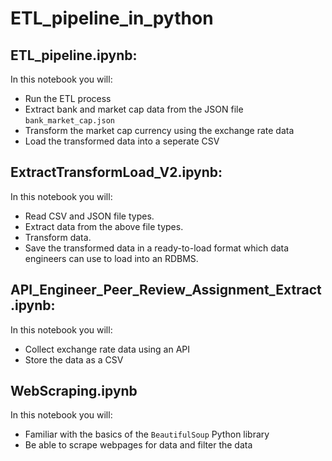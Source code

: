 # ETL_pipeline_in_python

## ETL_pipeline.ipynb:

In this notebook you will:

*   Run the ETL process
*   Extract bank and market cap data from the JSON file `bank_market_cap.json`
*   Transform the market cap currency using the exchange rate data
*   Load the transformed data into a seperate CSV

## ExtractTransformLoad_V2.ipynb:

In this notebook you will:

*   Read CSV and JSON file types.
*   Extract data from the above file types.
*   Transform data.
*   Save the transformed data in a ready-to-load format which data engineers can use to load into an RDBMS.

## API_Engineer_Peer_Review_Assignment_Extract.ipynb:

In this notebook you will:

*   Collect exchange rate data using an API
*   Store the data as a CSV

## WebScraping.ipynb

In this notebook you will:

* Familiar with the basics of the `BeautifulSoup` Python library 
* Be able to scrape webpages for data and filter the data 